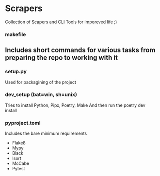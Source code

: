 # Scrapers

Collection of Scapers and CLI Tools for imporeved life ;)


### makefile
Includes short commands for various tasks from preparing the repo to working with it
-

### setup.py
Used for packagining of the project

### dev_setup (bat=win, sh=unix)
Tries to install Python, Pipx, Poetry, Make
And then run the poetry dev install

### pyproject.toml
Includes the bare minimum requirements
- Flake8
- Mypy
- Black
- Isort
- McCabe
- Pytest
